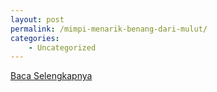 ```yaml
---
layout: post
permalink: /mimpi-menarik-benang-dari-mulut/
categories:
    - Uncategorized
---
```


[Baca Selengkapnya](/03)